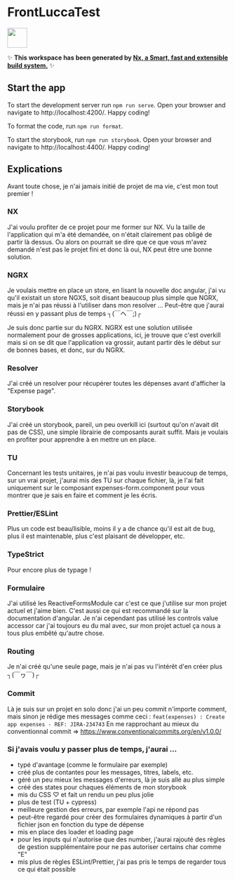 # FrontLuccaTest

<a alt="Nx logo" href="https://nx.dev" target="_blank" rel="noreferrer"><img src="https://raw.githubusercontent.com/nrwl/nx/master/images/nx-logo.png" width="45"></a>

✨ **This workspace has been generated by [Nx, a Smart, fast and extensible build system.](https://nx.dev)** ✨

## Start the app

To start the development server run `npm run serve`. Open your browser and navigate to http://localhost:4200/. Happy coding!

To format the code, run `npm run format`.

To start the storybook, run `npm run storybook`. Open your browser and navigate to http://localhost:4400/. Happy coding!

## Explications

Avant toute chose, je n'ai jamais initié de projet de ma vie, c'est mon tout premier !

### NX

J'ai voulu profiter de ce projet pour me former sur NX. Vu la taille de l'application qui m'a été demandée, on n'était clairement pas obligé de partir là dessus. Ou alors on pourrait se dire que ce que vous m'avez demandé n'est pas le projet fini et donc là oui, NX peut être une bonne solution.

### NGRX

Je voulais mettre en place un store, en lisant la nouvelle doc angular, j'ai vu qu'il existait un store NGXS, soit disant beaucoup plus simple que NGRX, mais je n'ai pas réussi à l'utiliser dans mon resolver ... Peut-être que j'aurai réussi en y passant plus de temps ┐(￣ヘ￣;)┌

Je suis donc partie sur du NGRX. NGRX est une solution utilisée normalement pour de grosses applications, ici, je trouve que c'est overkill mais si on se dit que l'application va grossir, autant partir dès le début sur de bonnes bases, et donc, sur du NGRX.

### Resolver

J'ai créé un resolver pour récupérer toutes les dépenses avant d'afficher la "Expense page".

### Storybook

J'ai créé un storybook, pareil, un peu overkill ici (surtout qu'on n'avait dit pas de CSS), une simple librairie de composants aurait suffit. Mais je voulais en profiter pour apprendre à en mettre un en place.

### TU

Concernant les tests unitaires, je n'ai pas voulu investir beaucoup de temps, sur un vrai projet, j'aurai mis des TU sur chaque fichier, là, je l'ai fait uniquement sur le composant expenses-form.component pour vous montrer que je sais en faire et comment je les écris.

### Prettier/ESLint

Plus un code est beau/lisible, moins il y a de chance qu'il est ait de bug, plus il est maintenable, plus c'est plaisant de développer, etc.

### TypeStrict

Pour encore plus de typage !

### Formulaire

J'ai utilisé les ReactiveFormsModule car c'est ce que j'utilise sur mon projet actuel et j'aime bien. C'est aussi ce qui est recommandé sur la documentation d'angular. Je n'ai cependant pas utilisé les controls value accessor car j'ai toujours eu du mal avec, sur mon projet actuel ça nous a tous plus embêté qu'autre chose.

### Routing

Je n'ai créé qu'une seule page, mais je n'ai pas vu l'intérêt d'en créer plus ┐(￣ヮ￣)┌

### Commit

Là je suis sur un projet en solo donc j'ai un peu commit n'importe comment, mais sinon je rédige mes messages comme ceci :
`feat(expenses) : Create app expenses - REF: JIRA-234743`
En me rapprochant au mieux du conventionnal commit => https://www.conventionalcommits.org/en/v1.0.0/

### Si j'avais voulu y passer plus de temps, j'aurai ...

-   typé d'avantage (comme le formulaire par exemple)
-   créé plus de contantes pour les messages, titres, labels, etc.
-   géré un peu mieux les messages d'erreurs, là je suis allé au plus simple
-   créé des states pour chaques éléments de mon storybook
-   mis du CSS ♡ et fait un rendu un peu plus jolie
-   plus de test (TU + cypress)
-   meilleure gestion des erreurs, par exemple l'api ne répond pas
-   peut-être regardé pour créer des formulaires dynamiques à partir d'un fichier json en fonction du type de dépense
-   mis en place des loader et loading page
-   pour les inputs qui n'autorise que des number, j'aurai rajouté des règles de gestion supplémentaire pour ne pas autoriser certains char comme "E"
-   mis plus de règles ESLint/Prettier, j'ai pas pris le temps de regarder tous ce qui était possible
